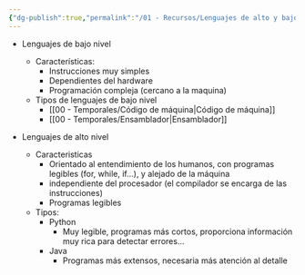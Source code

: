 ```yaml
---
{"dg-publish":true,"permalink":"/01 - Recursos/Lenguajes de alto y bajo nivel/","title":"Lenguajes de alto y bajo nivel","noteIcon":""}
---
```



- Lenguajes de bajo nivel
	- Características:
		- Instrucciones muy simples
		- Dependientes del hardware
		- Programación compleja (cercano a la maquina)
	- Tipos de lenguajes de bajo nivel
		- [[00 - Temporales/Código de máquina\|Código de máquina]]
		- [[00 - Temporales/Ensamblador\|Ensamblador]]

- Lenguajes de alto nivel
	- Caracteristicas
		- Orientado al entendimiento de los humanos, con programas legibles (for, while, if...), y alejado de la máquina
		- independiente del procesador (el compilador se encarga de las instrucciones)
		- Programas legibles
	- Tipos:
		- Python
			- Muy legible, programas más cortos, proporciona información muy rica para detectar errores...
		- Java
			- Programas más extensos, necesaria más atención al detalle
